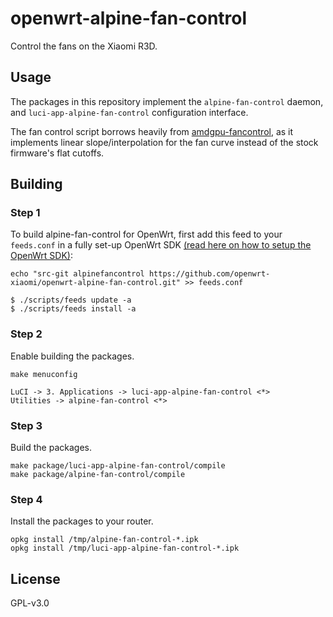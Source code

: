 # openwrt-alpine-fan-control
Control the fans on the Xiaomi R3D.

## Usage

The packages in this repository implement the ``alpine-fan-control`` daemon, and ``luci-app-alpine-fan-control`` configuration interface.

The fan control script borrows heavily from [amdgpu-fancontrol](https://github.com/grmat/amdgpu-fancontrol), as it implements linear slope/interpolation for the fan curve instead of the stock firmware's flat cutoffs.

## Building

### Step 1
To build alpine-fan-control for OpenWrt, first add this feed to your ``feeds.conf`` in a fully set-up OpenWrt SDK [(read here on how to setup the OpenWrt SDK)](https://openwrt.org/docs/guide-developer/using_the_sdk):

```
echo "src-git alpinefancontrol https://github.com/openwrt-xiaomi/openwrt-alpine-fan-control.git" >> feeds.conf

$ ./scripts/feeds update -a
$ ./scripts/feeds install -a
```

### Step 2
Enable building the packages.
```
make menuconfig

LuCI -> 3. Applications -> luci-app-alpine-fan-control <*>
Utilities -> alpine-fan-control <*>
```

### Step 3
Build the packages.
```
make package/luci-app-alpine-fan-control/compile
make package/alpine-fan-control/compile
```

### Step 4
Install the packages to your router.
```
opkg install /tmp/alpine-fan-control-*.ipk
opkg install /tmp/luci-app-alpine-fan-control-*.ipk
```

## License
GPL-v3.0

